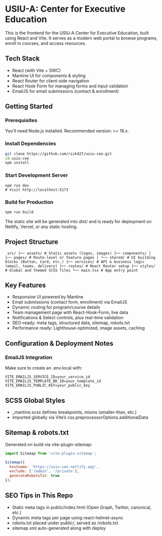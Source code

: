 # USIU-A: Center for Executive Education

This is the frontend for the USIU‑A Center for Executive Education, built using React and Vite. It serves as a modern web portal to browse programs, enroll in courses, and access resources.

## Tech Stack
- React (with Vite + SWC)
- Mantine UI for components & styling
- React Router for client-side navigation
- React Hook Form for managing forms and input validation
- EmailJS for email submissions (contact & enrollment)

## Getting Started

### Prerequisites
You'll need Node.js installed. Recommended version: >= 16.x.

### Install Dependencies

```bash
git clone https://github.com/rick427/usiu-cee.git
cd usiu-cee
npm install
```
### Start Development Server

```
npm run dev
# Visit http://localhost:5173
```

### Build for Production

```bash
npm run build
```
The static site will be generated into dist/ and is ready for deployment on Netlify, Vercel, or any static hosting.

## Project Structure

<pre lang="txt"><code> src/ ├── assets/ # Static assets (logos, images) ├── components/ │ ├── pages/ # Route-level or feature pages │ └── shared/ # UI building blocks (Button, Card, etc.) ├── services/ # API & business logic (email, teams, delivery) ├── routes/ # React Router setup ├── styles/ # Global and themed SCSS files └── main.tsx # App entry point </code></pre>

## Key Features

- Responsive UI powered by Mantine
- Email submissions (contact form, enrollment) via EmailJS
- Dynamic routing for program/course details
- Team management page with React-Hook-Form, live data
- Notifications & Select controls, plus real-time validation
- SEO-ready: meta tags, structured data, sitemap, robots.txt
- Performance ready: Lighthouse-optimized, image assets, caching

## Configuration & Deployment Notes

### EmailJS Integration
Make sure to create an .env.local with:

```
VITE_EMAILJS_SERVICE_ID=your_service_id
VITE_EMAILJS_TEMPLATE_BD_ID=your_template_id
VITE_EMAILJS_PUBLIC_KEY=your_public_key
```

## SCSS Global Styles

- _mantine.scss defines breakpoints, mixins (smaller-than, etc.)
- Imported globally via Vite’s css.preprocessorOptions.additionalData

## Sitemap & robots.txt

Generated on build via vite-plugin-sitemap:

```js
import Sitemap from 'vite-plugin-sitemap';

Sitemap({
  hostname: 'https://usiu-cee.netlify.app',
  exclude: ['/admin', '/private'],
  generateRobotsTxt: true
});
```
## SEO Tips in This Repo

- Static meta tags in public/index.html (Open Graph, Twitter, canonical, etc.)
- Dynamic meta tags per page using react-helmet-async
- robots.txt placed under public/, served as /robots.txt
- sitemap.xml auto-generated along with deploy
